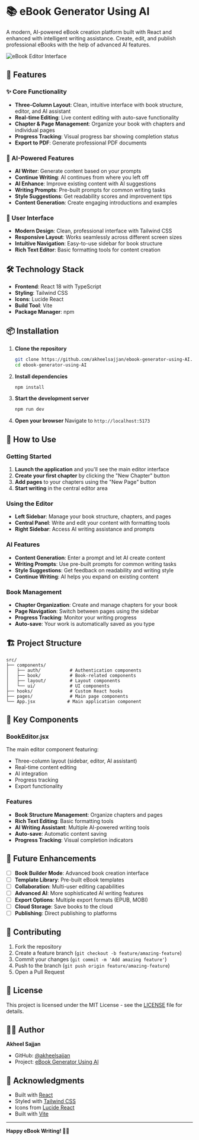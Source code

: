 # 📚 eBook Generator Using AI

A modern, AI-powered eBook creation platform built with React and enhanced with intelligent writing assistance. Create, edit, and publish professional eBooks with the help of advanced AI features.

![eBook Editor Interface](https://via.placeholder.com/800x400/6366f1/ffffff?text=eBook+Editor+Interface)

## 🚀 Features

### ✨ Core Functionality

- **Three-Column Layout**: Clean, intuitive interface with book structure, editor, and AI assistant
- **Real-time Editing**: Live content editing with auto-save functionality
- **Chapter & Page Management**: Organize your book with chapters and individual pages
- **Progress Tracking**: Visual progress bar showing completion status
- **Export to PDF**: Generate professional PDF documents

### 🤖 AI-Powered Features

- **AI Writer**: Generate content based on your prompts
- **Continue Writing**: AI continues from where you left off
- **AI Enhance**: Improve existing content with AI suggestions
- **Writing Prompts**: Pre-built prompts for common writing tasks
- **Style Suggestions**: Get readability scores and improvement tips
- **Content Generation**: Create engaging introductions and examples

### 🎨 User Interface

- **Modern Design**: Clean, professional interface with Tailwind CSS
- **Responsive Layout**: Works seamlessly across different screen sizes
- **Intuitive Navigation**: Easy-to-use sidebar for book structure
- **Rich Text Editor**: Basic formatting tools for content creation

## 🛠️ Technology Stack

- **Frontend**: React 18 with TypeScript
- **Styling**: Tailwind CSS
- **Icons**: Lucide React
- **Build Tool**: Vite
- **Package Manager**: npm

## 📦 Installation

1. **Clone the repository**

   ```bash
   git clone https://github.com/akheelsajjan/ebook-generator-using-AI.git
   cd ebook-generator-using-AI
   ```

2. **Install dependencies**

   ```bash
   npm install
   ```

3. **Start the development server**

   ```bash
   npm run dev
   ```

4. **Open your browser**
   Navigate to `http://localhost:5173`

## 🎯 How to Use

### Getting Started

1. **Launch the application** and you'll see the main editor interface
2. **Create your first chapter** by clicking the "New Chapter" button
3. **Add pages** to your chapters using the "New Page" button
4. **Start writing** in the central editor area

### Using the Editor

- **Left Sidebar**: Manage your book structure, chapters, and pages
- **Central Panel**: Write and edit your content with formatting tools
- **Right Sidebar**: Access AI writing assistance and prompts

### AI Features

- **Content Generation**: Enter a prompt and let AI create content
- **Writing Prompts**: Use pre-built prompts for common writing tasks
- **Style Suggestions**: Get feedback on readability and writing style
- **Continue Writing**: AI helps you expand on existing content

### Book Management

- **Chapter Organization**: Create and manage chapters for your book
- **Page Navigation**: Switch between pages using the sidebar
- **Progress Tracking**: Monitor your writing progress
- **Auto-save**: Your work is automatically saved as you type

## 🏗️ Project Structure

```
src/
├── components/
│   ├── auth/           # Authentication components
│   ├── book/           # Book-related components
│   ├── layout/         # Layout components
│   └── ui/             # UI components
├── hooks/              # Custom React hooks
├── pages/              # Main page components
└── App.jsx            # Main application component
```

## 🎨 Key Components

### BookEditor.jsx

The main editor component featuring:

- Three-column layout (sidebar, editor, AI assistant)
- Real-time content editing
- AI integration
- Progress tracking
- Export functionality

### Features

- **Book Structure Management**: Organize chapters and pages
- **Rich Text Editing**: Basic formatting tools
- **AI Writing Assistant**: Multiple AI-powered writing tools
- **Auto-save**: Automatic content saving
- **Progress Tracking**: Visual completion indicators

## 🚀 Future Enhancements

- [ ] **Book Builder Mode**: Advanced book creation interface
- [ ] **Template Library**: Pre-built eBook templates
- [ ] **Collaboration**: Multi-user editing capabilities
- [ ] **Advanced AI**: More sophisticated AI writing features
- [ ] **Export Options**: Multiple export formats (EPUB, MOBI)
- [ ] **Cloud Storage**: Save books to the cloud
- [ ] **Publishing**: Direct publishing to platforms

## 🤝 Contributing

1. Fork the repository
2. Create a feature branch (`git checkout -b feature/amazing-feature`)
3. Commit your changes (`git commit -m 'Add amazing feature'`)
4. Push to the branch (`git push origin feature/amazing-feature`)
5. Open a Pull Request

## 📄 License

This project is licensed under the MIT License - see the [LICENSE](LICENSE) file for details.

## 👨‍💻 Author

**Akheel Sajjan**

- GitHub: [@akheelsajjan](https://github.com/akheelsajjan)
- Project: [eBook Generator Using AI](https://github.com/akheelsajjan/ebook-generator-using-AI)

## 🙏 Acknowledgments

- Built with [React](https://reactjs.org/)
- Styled with [Tailwind CSS](https://tailwindcss.com/)
- Icons from [Lucide React](https://lucide.dev/)
- Built with [Vite](https://vitejs.dev/)

---

**Happy eBook Writing! 📖✨**
